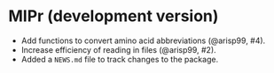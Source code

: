 # MIPr (development version)

* Add functions to convert amino acid abbreviations (@arisp99, #4).
* Increase efficiency of reading in files (@arisp99, #2).
* Added a `NEWS.md` file to track changes to the package.
